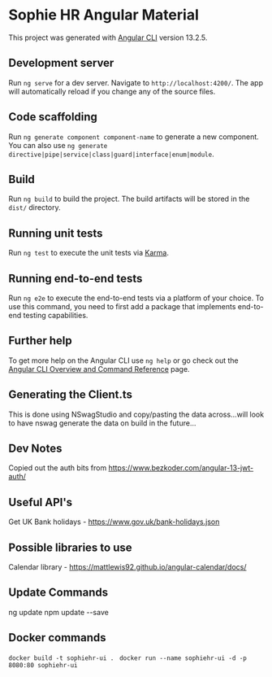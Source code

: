 # Sophie HR Angular Material

This project was generated with [Angular CLI](https://github.com/angular/angular-cli) version 13.2.5.

## Development server

Run `ng serve` for a dev server. Navigate to `http://localhost:4200/`. The app will automatically reload if you change any of the source files.

## Code scaffolding

Run `ng generate component component-name` to generate a new component. You can also use `ng generate directive|pipe|service|class|guard|interface|enum|module`.

## Build

Run `ng build` to build the project. The build artifacts will be stored in the `dist/` directory.

## Running unit tests

Run `ng test` to execute the unit tests via [Karma](https://karma-runner.github.io).

## Running end-to-end tests

Run `ng e2e` to execute the end-to-end tests via a platform of your choice. To use this command, you need to first add a package that implements end-to-end testing capabilities.

## Further help

To get more help on the Angular CLI use `ng help` or go check out the [Angular CLI Overview and Command Reference](https://angular.io/cli) page.

## Generating the Client.ts

This is done using NSwagStudio and copy/pasting the data across...will look to have nswag generate the data on build in the future...

## Dev Notes

Copied out the auth bits from https://www.bezkoder.com/angular-13-jwt-auth/

## Useful API's

Get UK Bank holidays - https://www.gov.uk/bank-holidays.json

## Possible libraries to use

Calendar library - https://mattlewis92.github.io/angular-calendar/docs/


## Update Commands

ng update
npm update --save


## Docker commands

```docker build -t sophiehr-ui .```
``` docker run --name sophiehr-ui -d -p 8080:80 sophiehr-ui```